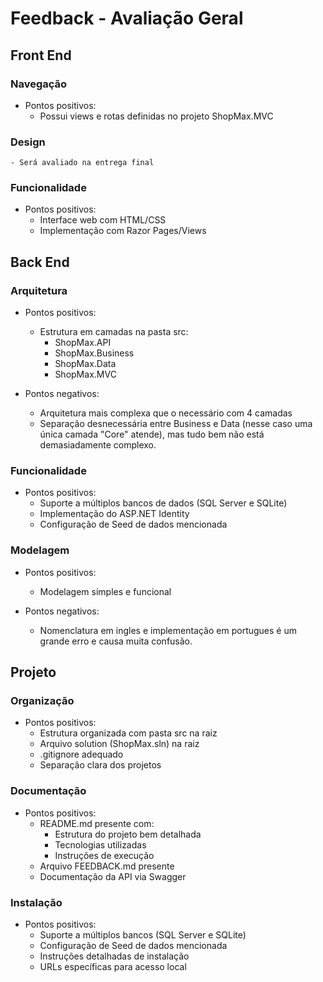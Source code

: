 # Feedback - Avaliação Geral

## Front End
### Navegação
  * Pontos positivos:
    - Possui views e rotas definidas no projeto ShopMax.MVC

### Design
    - Será avaliado na entrega final

### Funcionalidade
  * Pontos positivos:
    - Interface web com HTML/CSS
    - Implementação com Razor Pages/Views

## Back End
### Arquitetura
  * Pontos positivos:
    - Estrutura em camadas na pasta src:
      * ShopMax.API
      * ShopMax.Business
      * ShopMax.Data
      * ShopMax.MVC

  * Pontos negativos:
    - Arquitetura mais complexa que o necessário com 4 camadas
    - Separação desnecessária entre Business e Data (nesse caso uma única camada "Core" atende), mas tudo bem não está demasiadamente complexo.

### Funcionalidade
  * Pontos positivos:
    - Suporte a múltiplos bancos de dados (SQL Server e SQLite)
    - Implementação do ASP.NET Identity
    - Configuração de Seed de dados mencionada

### Modelagem
  * Pontos positivos:
    - Modelagem simples e funcional

  * Pontos negativos:
    - Nomenclatura em ingles e implementação em portugues é um grande erro e causa muita confusão.

## Projeto
### Organização
  * Pontos positivos:
    - Estrutura organizada com pasta src na raiz
    - Arquivo solution (ShopMax.sln) na raiz
    - .gitignore adequado
    - Separação clara dos projetos

### Documentação
  * Pontos positivos:
    - README.md presente com:
      * Estrutura do projeto bem detalhada
      * Tecnologias utilizadas
      * Instruções de execução
    - Arquivo FEEDBACK.md presente
    - Documentação da API via Swagger

### Instalação
  * Pontos positivos:
    - Suporte a múltiplos bancos (SQL Server e SQLite)
    - Configuração de Seed de dados mencionada
    - Instruções detalhadas de instalação
    - URLs específicas para acesso local